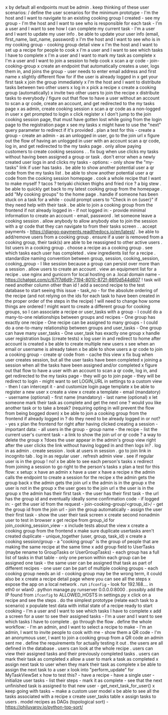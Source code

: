 x by default all endpoints must be admin
. keep thinking of these user scenarios:
/ define the user scenarios for the minimum prototype
    - I'm the host and I want to navigate to an existing cooking group I
      created
        - see my group
    - I'm the host and I want to see who is responsible for each task
    - I'm a user and I want to see how I can complete my current task
    - I'm a user and I want to update my user info
        . be able to update your user info (email, first_name, last_name,
          password)
    x I'm the host and I want to see who is in my cooking group
        - cooking group detail view
    x I'm the host and I want to set up a recipe for people to cook
    x I'm a user and I want to see which tasks I have to complete
    x I'm a user and I want to mark my task as complete
    x I'm a user and I want to join a session to help cook
        x scan a qr code
            - join-cooking-group
        x create an endpoint that automatically creates a user, logs them in,
          and joins the group
            - user needs to enter email address and first name
        x slightly different flow for if the user is already logged in
        x get your first task
        x join the group immediately
    x I'm the host and I want to distribute tasks between two other users
        x log in
        x pick a recipe
        x create a cooking group (automatically)
        x invite two other users to join the recipe
        x distribute tasks to everybody
/ figure out that flow to have a user without an account to scan a qr code,
  create an account, and get redirected to the my tasks page
    x as admin, create cooking session
    x scan a qr code as a non-logged in user
    x get prompted to login
    x click register
        x I don't jump to the join cooking session page, that must have gotten
          lost while going from the login page to the registration page
    x see my tasks
        x might have to use the "next" query parameter to redirect if it's
          provided
    . plan a test for this
        - create a group
        - create an admin
        - as an unlogged in user, go to the join url
x figure out the flow of having an unlogged in user with an account scan a qr
  code, log in, and get redirected to the my tasks page
. only allow paying customers to create cooking sessions
    .
. fix bug when use clicks my tasks without having been assigned a group or
  task
. don't error when a newly created user logs in and clicks my tasks
    - options:
        - only show the "my-tasks" link if user has tasks
. be able to show another potential user a qr code from the my tasks list
. be able to show another potential user a qr code from the cooking session
  homepage
. cook a whole recipe that I want to make myself
    ? tacos
    ? teriyaki chicken thighs and fried rice
    ? a big stew
. be able to quickly get back to my latest cooking group from the homepage
. add "My cooking groups" to the home page
. handle if someone has been stuck on a task for a while
    - could prompt users to "Check in on {user}" if they need help with their
      task
. be able to join a cooking group from the frontend if not already logged in
    - if not logged in:
        - provide minimal information to create an account
        - email, password
. let someone leave a cooking session
. allow anybody to allow anybody else to join the session with a qr code that
  they can navigate to from their tasks screen
.
. accept payments
    - https://django-payments.readthedocs.io/en/latest/
. be able to add/remove users from a cooking group
. ensure if a user is removed from a cooking group, their task(s) are able
  to be reassigned to other active users
. list users in a cooking group
. choose a recipe as a cooking group
. see which tasks each user has completed
. view ingredients list for a recipe
. standardize naming convention between group, session, cooking_session,
  cooking_group
    - I like session because a group can persist over more than a session
. allow users to create an account
. view an equipment list for a recipe
. use nginx and gunicorn for local hosting on a .local domain name
    - https://chatgpt.com/c/67f7d6d9-7194-8010-872f-86f0d544d607
! task will need another column other than id
    ! add a second recipe to the test database to start seeing this issue
    - task_no
    - for the absolute ordering of the recipe (and not relying on the ids for
      each task to have been created in the proper order of the steps in the
      recipe)
    ! will need to change how some things are ordered
! might want to create a different group for cooking groups, so I can
  associate a recipe or user_tasks with a group
    - I could do a many-to-one relationships between groups and recipes
        - One group has exactly one recipe
        - One recipe can be assigned to many groups
    - I could do a one-to-many relationship between groups and user_tasks
        - One group can have many user_tasks
        - One user_task has exactly one group
x handle user registration bugs (create tests)
    x log user in and redirect to home after account is created
    x be able to create multiple new users
    x see when an email or username is already taken
x be able to show users a qr code to join a cooking group
    - create qr code from
    - cache this view
x fix bug when user creates session, but all the user tasks have been
  completed
x joining a session when all the tasks have been assigned and/or completed
x figure out that flow to have a user with an account to scan a qr code, log
  in, and get redirected to the my tasks page
    - they will go to join page
    - they will be redirect to login
    - might want to set LOGIN_URL in settings to a custom view
        - then I can intercept it
        - and customize login page template
x be able to register a new user
    x create a view
    x create a template
        - email         (mandatory)
        - username      (optional)
        - first name    (mandatory)
        - last name     (optional)
x let someone mark their task as complete and get the next one
    ? would you like another task or to take a break? (requiring opting in
      will prevent the flow from being bogged down)
x be able to join a cooking group from the frontend if already logged in
    ? do they need to be already logged in or not?
        - yes
    x plan the frontend for right after having clicked creating a session
        - important data:
            - all users in the group
            - group name
            - the recipe
            - list the current user's current task
            - a link to show the join url or qr code
            ? a way to delete the group
    x ?does the user appear in the admin's group view right after the user
      clicks the link without having logged in and then logs in?
        . log in as admin
        . create session
        . look at users in session
        . go to join link in incognito tab
        . log in as regular user
        . refresh admin view
        . see if regular user is in the group
        ! no!
    x be able to see each person's tasks
    x redirect from joining a session to go right to the person's tasks
    x plan a test for this flow:
        x setup:
            x have an admin
            x have a user
            x have a recipe
            x the admin calls the endpoint to create a session for the recipe
            x the admin gets the group back
            x the admin gets the join url
            x the admin is in the group
            x the user is not in the group
            x the user goes to the join url
            x the user is in the group
            x the admin has their first task
            - the user has their first task
    - the url has the group id and eventually ideally some confirmation code
    - if logged in:
        - get the user id from the request
            - join-cooking-group/<group_id>/
        - get the group id from the join url
        - join the group automatically
        - assign the user their first task
        - show the user their task screen
x create second nonadmin user to test in browser
x get recipe from group_id for join_cooking_session_view
    -
x include tests about the view
x create a cooking group from the frontend
    x make sure duplicate usertasks aren't created duplicate
        - unique_together (user, group, task_id)
x create a cooking session/group
    - a "cooking group" is the group of people that are making the same
      recipe at the same time
    x add group field to UserTasks (maybe rename to GroupTasks or
      UserGroupTasks)
    - each group has a full list of tasks in that table
    - only one person within each group can be assigned one task
    - the same user can be assigned that task as part of different recipes
    - one user can be part of multiple cooking groups
    - each cooking group needs an id
    - cooking group may be the wrong term, it could also be
x create a recipe detail page where you can see all the steps
x expose the app on a local network
    . run `ifconfig`
        - look for 192.168.... in eth0 or wlan0
    . python manage.py runserver 0.0.0.0:8000
    . possibly add the IP found from `ifconfig` to ALLOWED_HOSTS in
      settings.py
x click on a recipe and see the steps
. do the simplest prototype (relate each task to a scenario)
    x populate test data with initial state of a recipe ready to start cooking
        - I'm a user and I want to see which tasks I have to complete
    x add a screen for a user to see their assigned tasks
        - I'm a user and I want to see which tasks I have to complete
        . go through the flow
    . define the whole workflow:
        - I'm an admin, and I want to select a recipe to make
        - I'm an admin, I want to invite people to cook with me
            - show them a QR code
        - I'm an anonymous user, I want to join a cooking group from a QR code
          an admin sent me
    . define the requirements for actually testing it out
        . the users are all defined in the database
        . users can look at the whole recipe
        . users can view their assigned tasks and their previously completed
          tasks
        . users can mark their task as completed
    x allow a user to mark a task as completed
    x assign next task to user when they mark their task as complete
        x be able to assign the next task to a user
        x look into "perform_update" for MyTaskViewSet
        x how to test this?
            - have a recipe
            - have a single user
            - initialize user tasks
            - list their steps
            - mark it as complete
            - see that the next unfinished task is assigned to that new user
            - get_next_task_for_user()
x keep going with tasks
    ~ make a custom user model
    x be able to see all the tasks associated with a recipe
    x create user_tasks table
    x assign tasks to users
. model recipes as DAGs (topological sort)
    - https://philuvarov.io/python-top-sort/
